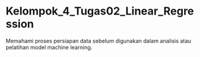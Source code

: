 # Kelompok_4_Tugas02_Linear_Regression
Memahami proses persiapan data sebelum digunakan dalam analisis atau pelatihan model machine learning.
